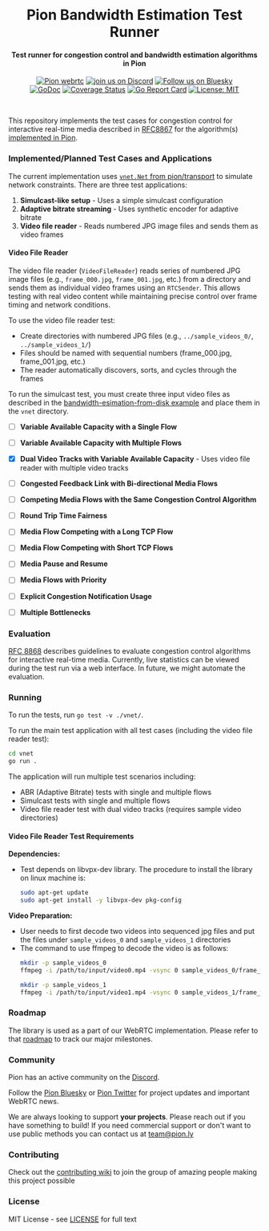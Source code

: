 <h1 align="center">
  <br>
  Pion Bandwidth Estimation Test Runner
  <br>
</h1>
<h4 align="center">Test runner for congestion control and bandwidth estimation algorithms in Pion</h4>
<p align="center">
  <a href="https://pion.ly"><img src="https://img.shields.io/badge/pion-webrtc-gray.svg?longCache=true&colorB=brightgreen" alt="Pion webrtc"></a>
  <a href="https://discord.gg/PngbdqpFbt"><img src="https://img.shields.io/badge/join-us%20on%20discord-gray.svg?longCache=true&logo=discord&colorB=brightblue" alt="join us on Discord"></a> <a href="https://bsky.app/profile/pion.ly"><img src="https://img.shields.io/badge/follow-us%20on%20bluesky-gray.svg?longCache=true&logo=bluesky&colorB=brightblue" alt="Follow us on Bluesky"></a>
  <br>
  <a href="https://pkg.go.dev/github.com/pion/bwe-test"><img src="https://godoc.org/github.com/pion/bwe-test?status.svg" alt="GoDoc"></a>
  <a href="https://codecov.io/gh/pion/bwe-test"><img src="https://codecov.io/gh/pion/bwe-test/branch/master/graph/badge.svg" alt="Coverage Status"></a>
  <a href="https://goreportcard.com/report/github.com/pion/bwe-test"><img src="https://goreportcard.com/badge/github.com/pion/bwe-test" alt="Go Report Card"></a>
  <a href="LICENSE"><img src="https://img.shields.io/badge/License-MIT-yellow.svg" alt="License: MIT"></a>
</p>
<br>

This repository implements the test cases for congestion control for interactive
real-time media described in [RFC8867](https://www.rfc-editor.org/rfc/rfc8867.html) for the algorithm(s)
[implemented in Pion](https://github.com/pion/interceptor).

### Implemented/Planned Test Cases and Applications
The current implementation uses [`vnet.Net` from
pion/transport](https://github.com/pion/transport) to simulate network
constraints. There are three test applications:

1. **Simulcast-like setup** - Uses a simple simulcast configuration
2. **Adaptive bitrate streaming** - Uses synthetic encoder for adaptive bitrate
3. **Video file reader** - Reads numbered JPG image files and sends them as video frames

#### Video File Reader
The video file reader (`VideoFileReader`) reads series of numbered JPG image files 
(e.g., `frame_000.jpg`, `frame_001.jpg`, etc.) from a directory and sends them as 
individual video frames using an `RTCSender`. This allows testing with real video 
content while maintaining precise control over frame timing and network conditions.

To use the video file reader test:
- Create directories with numbered JPG files (e.g., `../sample_videos_0/`, `../sample_videos_1/`)
- Files should be named with sequential numbers (frame_000.jpg, frame_001.jpg, etc.)
- The reader automatically discovers, sorts, and cycles through the frames

To run the simulcast test, you must create three input video files as described
in the [bandwidth-esimation-from-disk
example](https://github.com/pion/webrtc/tree/master/examples/bandwidth-estimation-from-disk)
and place them in the `vnet` directory.

- [ ] **Variable Available Capacity with a Single Flow**
- [ ] **Variable Available Capacity with Multiple Flows**
- [x] **Dual Video Tracks with Variable Available Capacity** - Uses video file reader with multiple video tracks
- [ ] **Congested Feedback Link with Bi-directional Media Flows**
- [ ] **Competing Media Flows with the Same Congestion Control Algorithm**
- [ ] **Round Trip Time Fairness**
- [ ] **Media Flow Competing with a Long TCP Flow**
- [ ] **Media Flow Competing with Short TCP Flows**
- [ ] **Media Pause and Resume**

- [ ] **Media Flows with Priority**
- [ ] **Explicit Congestion Notification Usage**
- [ ] **Multiple Bottlenecks**

### Evaluation
[RFC 8868](https://www.rfc-editor.org/rfc/rfc8868.html) describes guidelines to
evaluate congestion control algorithms for interactive real-time media.
Currently, live statistics can be viewed during the test run via a web
interface. In future, we might automate the evaluation.

### Running
To run the tests, run `go test -v ./vnet/`.

To run the main test application with all test cases (including the video file reader test):
```bash
cd vnet
go run .
```

The application will run multiple test scenarios including:
- ABR (Adaptive Bitrate) tests with single and multiple flows
- Simulcast tests with single and multiple flows  
- Video file reader test with dual video tracks (requires sample video directories)

#### Video File Reader Test Requirements

**Dependencies:**
- Test depends on libvpx-dev library. The procedure to install the library on linux machine is:
  ```bash
  sudo apt-get update
  sudo apt-get install -y libvpx-dev pkg-config
  ```

**Video Preparation:**
- User needs to first decode two videos into sequenced jpg files and put the files under `sample_videos_0` and `sample_videos_1` directories
- The command to use ffmpeg to decode the video is as follows:
  ```bash
  mkdir -p sample_videos_0
  ffmpeg -i /path/to/input/video0.mp4 -vsync 0 sample_videos_0/frame_%04d.jpg
  
  mkdir -p sample_videos_1
  ffmpeg -i /path/to/input/video1.mp4 -vsync 0 sample_videos_1/frame_%04d.jpg
  ```

### Roadmap
The library is used as a part of our WebRTC implementation. Please refer to that [roadmap](https://github.com/pion/webrtc/issues/9) to track our major milestones.

### Community
Pion has an active community on the [Discord](https://discord.gg/PngbdqpFbt).

Follow the [Pion Bluesky](https://bsky.app/profile/pion.ly) or [Pion Twitter](https://twitter.com/_pion) for project updates and important WebRTC news.

We are always looking to support **your projects**. Please reach out if you have something to build!
If you need commercial support or don't want to use public methods you can contact us at [team@pion.ly](mailto:team@pion.ly)

### Contributing
Check out the [contributing wiki](https://github.com/pion/webrtc/wiki/Contributing) to join the group of amazing people making this project possible

### License
MIT License - see [LICENSE](LICENSE) for full text